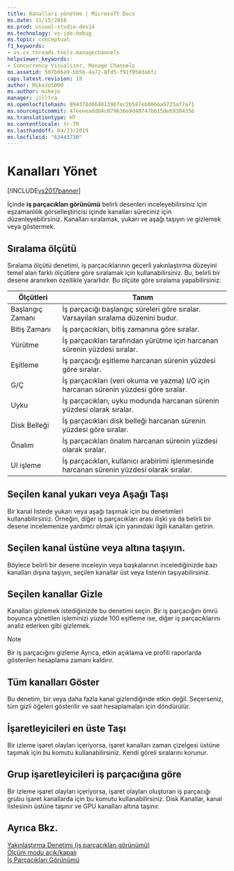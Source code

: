 ```yaml
---
title: Kanalları yönetme | Microsoft Docs
ms.date: 11/15/2016
ms.prod: visual-studio-dev14
ms.technology: vs-ide-debug
ms.topic: conceptual
f1_keywords:
- vs.cv.threads.tools.managechannels
helpviewer_keywords:
- Concurrency Visualizer, Manage Channels
ms.assetid: 507b06e9-bb56-4a72-8fd5-f91f958da6fc
caps.latest.revision: 18
author: MikeJo5000
ms.author: mikejo
manager: jillfra
ms.openlocfilehash: 894378d6648139b7ec2b587eb0066a5725af7a71
ms.sourcegitcommit: 47eeeeadd84c879636e9d48747b615de69384356
ms.translationtype: HT
ms.contentlocale: tr-TR
ms.lasthandoff: 04/23/2019
ms.locfileid: "63443730"
---
```

# <a name="manage-channels"></a>Kanalları Yönet
[!INCLUDE[vs2017banner](../includes/vs2017banner.md)]

İçinde **iş parçacıkları görünümü** belirli desenleri inceleyebilirsiniz için eşzamanlılık görselleştiricisi içinde kanalları süreciniz için düzenleyebilirsiniz. Kanalları sıralamak, yukarı ve aşağı taşıyın ve gizlemek veya göstermek.  
  
## <a name="sort-by"></a>Sıralama ölçütü  
 Sıralama ölçütü denetimi, iş parçacıklarının geçerli yakınlaştırma düzeyini temel alan farklı ölçütlere göre sıralamak için kullanabilirsiniz. Bu, belirli bir desene aranırken özellikle yararlıdır. Bu ölçüte göre sıralama yapabilirsiniz:  
  
|Ölçütleri|Tanım|  
|--------------|----------------|  
|Başlangıç Zamanı|İş parçacığı başlangıç süreleri göre sıralar. Varsayılan sıralama düzenini budur.|  
|Bitiş Zamanı|İş parçacıkları, bitiş zamanına göre sıralar.|  
|Yürütme|İş parçacıkları tarafından yürütme için harcanan sürenin yüzdesi sıralar.|  
|Eşitleme|İş parçacığı eşitleme harcanan sürenin yüzdesi göre sıralar.|  
|G/Ç|İş parçacıkları (veri okuma ve yazma) I/O için harcanan sürenin yüzdesi göre sıralar.|  
|Uyku|İş parçacıkları, uyku modunda harcanan sürenin yüzdesi olarak sıralar.|  
|Disk Belleği|İş parçacıkları disk belleği harcanan sürenin yüzdesi göre sıralar.|  
|Önalım|İş parçacıkları önalım harcanan sürenin yüzdesi olarak sıralar.|  
|UI işleme|İş parçacıkları, kullanıcı arabirimi işlenmesinde harcanan sürenin yüzdesi olarak sıralar.|  
  
## <a name="move-selected-channel-up-or-down"></a>Seçilen kanal yukarı veya Aşağı Taşı  
 Bir kanal listede yukarı veya aşağı taşımak için bu denetimleri kullanabilirsiniz. Örneğin, diğer iş parçacıkları arası ilişki ya da belirli bir desene incelemenize yardımcı olmak için yanındaki ilgili kanalları getirin.  
  
## <a name="move-selected-channel-to-top-or-bottom"></a>Seçilen kanal üstüne veya altına taşıyın.  
 Böylece belirli bir desene inceleyin veya başkalarının incelediğinizde bazı kanalları dışına taşıyın, seçilen kanallar üst veya listenin taşıyabilirsiniz.  
  
## <a name="hide-selected-channels"></a>Seçilen kanallar Gizle  
 Kanalları gizlemek istediğinizde bu denetimi seçin. Bir iş parçacığını ömrü boyunca yönetilen işleminizi yüzde 100 eşitleme ise, diğer iş parçacıklarını analiz ederken gibi gizlemek.  
  
> [!NOTE]
> Bir iş parçacığını gizleme Ayrıca, etkin açıklama ve profili raporlarda gösterilen hesaplama zamanı kaldırır.  
  
## <a name="show-all-channels"></a>Tüm kanalları Göster  
 Bu denetim, bir veya daha fazla kanal gizlendiğinde etkin değil. Seçerseniz, tüm gizli öğeleri gösterilir ve saat hesaplamaları için döndürülür.  
  
## <a name="move-markers-to-top"></a>İşaretleyicileri en üste Taşı  
 Bir izleme işaret olayları içeriyorsa, işaret kanalları zaman çizelgesi üstüne taşımak için bu komutu kullanabilirsiniz. Kendi göreli sıralarını korunur.  
  
## <a name="group-markers-by-thread"></a>Grup işaretleyicileri iş parçacığına göre  
 Bir izleme işaret olayları içeriyorsa, işaret olayları oluşturan iş parçacığı grubu işaret kanallarda için bu komutu kullanabilirsiniz.  Disk Kanallar, kanal listesinin üstüne taşınır ve GPU kanalları altına taşınır.  
  
## <a name="see-also"></a>Ayrıca Bkz.  
 [Yakınlaştırma Denetimi (iş parçacıkları görünümü)](../profiling/zoom-control-threads-view.md)   
 [Ölçüm modu açık/kapalı](../profiling/measure-mode-on-off.md)   
 [İş Parçacıkları Görünümü](../profiling/threads-view-parallel-performance.md)
